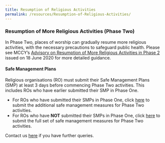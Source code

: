 ```yaml
---
title: Resumption of Religious Activities
permalink: /resources/Resumption-of-Religious-Activities/
---
```


### Resumption of More Religious Activities (Phase Two)
In Phase Two, places of worship can gradually resume more religious activities, with the necessary precautions to safeguard public health. Please see MCCY’s [Advisory on Resumption of More Religious Activities in Phase 2](/media/ResumptionofMoreReligiousActivitiesinPhase2.pdf) issued on 18 June 2020  for more detailed guidance.

#### Safe Management Plans
Religious organisations (RO) must submit their Safe Management Plans (SMP) at least 3 days before commencing Phase Two activities. This includes ROs who have earlier submitted their SMP in Phase One.

* For ROs who have submitted their SMPs in Phase One, click [here](https://www.form.gov.sg/5eeb1acc5a361100119ea96f) to submit the additional safe management measures for Phase Two activities.
* For ROs who have **NOT** submitted their SMPs in Phase One, click [here](https://www.form.gov.sg/5ee9731b6319c2001142d399) to submit the full set of safe management measures for Phase Two activities.

Contact us [here](https://form.gov.sg/#!/5ea676523f72e70011cff5f1) if you have further queries. 
